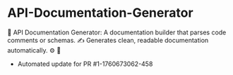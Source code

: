 # API-Documentation-Generator
📄 API Documentation Generator: A documentation builder that parses code comments or schemas. ✍️ Generates clean, readable documentation automatically. ⚙️ 📝


- Automated update for PR #1-1760673062-458